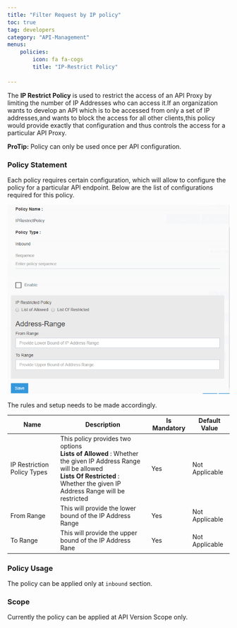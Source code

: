 ```yaml
---
title: "Filter Request by IP policy"
toc: true
tag: developers
category: "API-Management"
menus: 
    policies:
        icon: fa fa-cogs
        title: "IP-Restrict Policy" 

---
```

The **IP Restrict Policy** is used to restrict the access of an API Proxy by limiting the number of IP Addresses who can access it.If an organization wants to develop an API which is to be accessed from only a set of IP addresses,and wants to block 
the access for all other clients,this policy would provide exactly that configuration and thus controls the access for a particular API Proxy.

**ProTip:** Policy can only be used once per API configuration.

### Policy Statement

Each policy requires certain configuration, which will allow to configure the policy for a particular API endpoint. 
Below are the list of configurations required for this policy.

![I P Restrict Policy](/staticfiles/api-management/media/IPRestrictPolicy.png)

The rules and setup needs to be made accordingly. 

|Name|Description|Is Mandatory|Default Value|
|-----------|--------------------------------------------------------|----------|----------|
|IP Restriction Policy Types|This policy provides two options  <br/> __Lists of Allowed__ : Whether the given IP Address Range will be allowed <br/> __Lists Of Restricted__ : Whether the given IP Address Range will be restricted |Yes| Not Applicable |
|From Range|This will provide the lower bound of the IP Address Range |Yes|Not Applicable|
|To Range|This will provide the upper bound of the IP Address Rane |Yes|Not Applicable|

### Policy Usage

The policy can be applied only at `inbound` section.

### Scope

Currently the policy can be applied at API Version Scope only.

